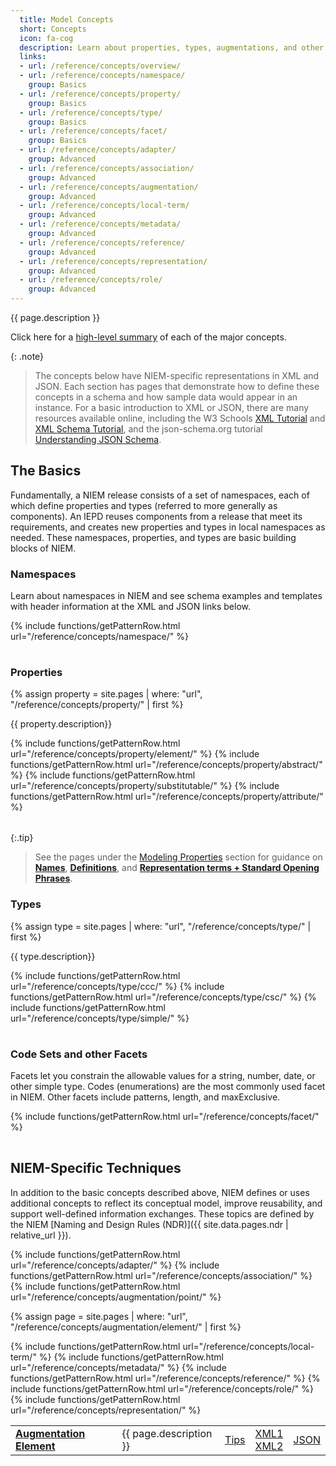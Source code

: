 ```yaml
---
  title: Model Concepts
  short: Concepts
  icon: fa-cog
  description: Learn about properties, types, augmentations, and other building blocks used to construct the model.
  links:
  - url: /reference/concepts/overview/
  - url: /reference/concepts/namespace/
    group: Basics
  - url: /reference/concepts/property/
    group: Basics
  - url: /reference/concepts/type/
    group: Basics
  - url: /reference/concepts/facet/
    group: Basics
  - url: /reference/concepts/adapter/
    group: Advanced
  - url: /reference/concepts/association/
    group: Advanced
  - url: /reference/concepts/augmentation/
    group: Advanced
  - url: /reference/concepts/local-term/
    group: Advanced
  - url: /reference/concepts/metadata/
    group: Advanced
  - url: /reference/concepts/reference/
    group: Advanced
  - url: /reference/concepts/representation/
    group: Advanced
  - url: /reference/concepts/role/
    group: Advanced
---
```


{{ page.description }}

Click here for a [high-level summary](overview) of each of the major concepts.

{: .note}
> The concepts below have NIEM-specific representations in XML and JSON.  Each section has pages that demonstrate how to define these concepts in a schema and how sample data would appear in an instance.  For a basic introduction to XML or JSON, there are many resources available online, including the W3 Schools [XML Tutorial](https://www.w3schools.com/xml/default.asp) and [XML Schema Tutorial](https://www.w3schools.com/xml/schema_intro.asp), and the json-schema.org tutorial [Understanding JSON Schema](https://json-schema.org/understanding-json-schema/index.html).

## The Basics

Fundamentally, a NIEM release consists of a set of namespaces, each of which define properties and types (referred to more generally as components).  An IEPD reuses components from a release that meet its requirements, and creates new properties and types in local namespaces as needed.  These namespaces, properties, and types are basic building blocks of NIEM.

### Namespaces

Learn about namespaces in NIEM and see schema examples and templates with header information at the XML and JSON links below.

<table>
  {% include functions/getPatternRow.html url="/reference/concepts/namespace/" %}
</table>

### Properties

{% assign property = site.pages | where: "url", "/reference/concepts/property/" | first %}

{{ property.description}}

<table>
  {% include functions/getPatternRow.html url="/reference/concepts/property/element/" %}
  {% include functions/getPatternRow.html url="/reference/concepts/property/abstract/" %}
  {% include functions/getPatternRow.html url="/reference/concepts/property/substitutable/" %}
  {% include functions/getPatternRow.html url="/reference/concepts/property/attribute/" %}
</table>

{:.tip}
> See the pages under the [Modeling Properties](property/modeling) section for guidance on **[Names](property/modeling/names)**, **[Definitions](property/modeling/definitions)**, and **[Representation terms + Standard Opening Phrases](property/modeling/table)**.

### Types

{% assign type = site.pages | where: "url", "/reference/concepts/type/" | first %}

{{ type.description}}

<table>
  {% include functions/getPatternRow.html url="/reference/concepts/type/ccc/" %}
  {% include functions/getPatternRow.html url="/reference/concepts/type/csc/" %}
  {% include functions/getPatternRow.html url="/reference/concepts/type/simple/" %}
</table>

### Code Sets and other Facets

Facets let you constrain the allowable values for a string, number, date, or other simple type.  Codes (enumerations) are the most commonly used facet in NIEM.  Other facets include patterns, length, and maxExclusive.

<table>
  {% include functions/getPatternRow.html url="/reference/concepts/facet/" %}
</table>

## NIEM-Specific Techniques

In addition to the basic concepts described above, NIEM defines or uses additional concepts to reflect its conceptual model, improve reusability, and support well-defined information exchanges.  These topics are defined by the NIEM [Naming and Design Rules (NDR)]({{ site.data.pages.ndr | relative_url }}).

<table>
  {% include functions/getPatternRow.html url="/reference/concepts/adapter/" %}
  {% include functions/getPatternRow.html url="/reference/concepts/association/" %}
  {% include functions/getPatternRow.html url="/reference/concepts/augmentation/point/" %}

  <!-- Augmentation elements do not follow the same pattern and have two XML syntaxes -->
  {% assign page = site.pages | where: "url", "/reference/concepts/augmentation/element/" | first %}
  <tr>
    <td><strong>
      <a href="{{ '/reference/concepts/augmentation/element/' | relative_url }}">Augmentation Element</a>
    </strong></td>
    <td>{{ page.description }}</td>
    <td><a href="{{ '/reference/concepts/augmentation/element/modeling/' | relative_url }}">Tips</a></td>
    <td>
      <a title="Container"
         href="{{ '/reference/concepts/augmentation/element/xml-container/' | relative_url }}" >XML1</a>
      <br />
      <a title="Direct"
         href="{{ '/reference/concepts/augmentation/element/xml-direct/' | relative_url }}">XML2</a>
    </td>
    <td><a href="{{ '/reference/concepts/augmentation/element/json/' | relative_url }}">JSON</a></td>
  </tr>

  {% include functions/getPatternRow.html url="/reference/concepts/local-term/" %}
  {% include functions/getPatternRow.html url="/reference/concepts/metadata/" %}
  {% include functions/getPatternRow.html url="/reference/concepts/reference/" %}
  {% include functions/getPatternRow.html url="/reference/concepts/role/" %}
  {% include functions/getPatternRow.html url="/reference/concepts/representation/" %}
</table>
